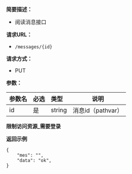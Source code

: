 
    
**简要描述：** 

- 阅读消息接口

**请求URL：** 
- ` /messages/{id} `
  
**请求方式：**
- PUT 

**参数：** 

|参数名|必选|类型|说明|
|:----    |:---|:----- |-----   |
|id|是|string|消息id（pathvar）|


**限制访问资源_需要登录**

 **返回示例**

``` 
{
	"mes": "",
	"data": "ok",
}
```
